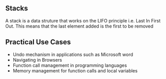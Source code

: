 ## Stacks

A stack is a data struture that works on the LIFO principle i.e. Last In First Out. This means that the last element added is the first to be removed

## Practical Use Cases

- Undo mechanism in applications such as Microsoft word
- Navigating in Browsers
- Function call management in programming languages
- Memory management for function calls and local variables
